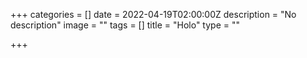 +++
categories = []
date = 2022-04-19T02:00:00Z
description = "No description"
image = ""
tags = []
title = "Holo"
type = ""

+++

